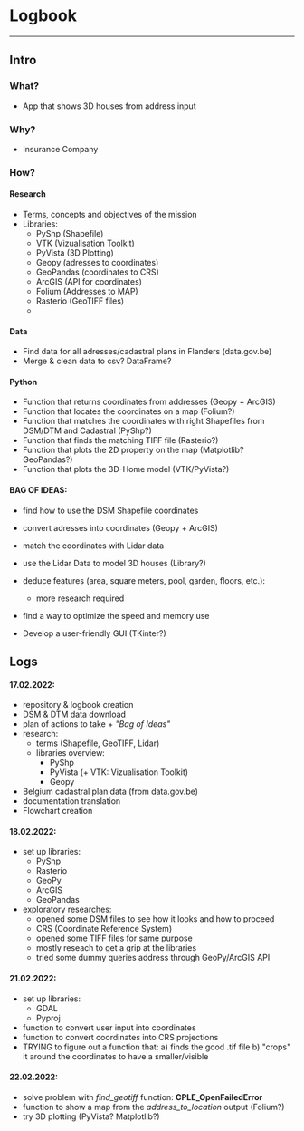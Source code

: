 # Logbook
-----------

## Intro

### What?

- App that shows 3D houses from address input 


### Why? 

- Insurance Company


### How? 

#### Research

- Terms, concepts and objectives of the mission
- Libraries: 
	- PyShp (Shapefile)
	- VTK (Vizualisation Toolkit)
	- PyVista (3D Plotting)
	- Geopy (adresses to coordinates)
	- GeoPandas (coordinates to CRS)
	- ArcGIS (API for coordinates)
	- Folium (Addresses to MAP)
	- Rasterio (GeoTIFF files)
	- 


#### Data

- Find data for all adresses/cadastral plans in Flanders (data.gov.be)
- Merge & clean data to csv? DataFrame?


#### Python 

- Function that returns coordinates from addresses (Geopy + ArcGIS)
- Function that locates the coordinates on a map (Folium?)
- Function that matches the coordinates with right Shapefiles from DSM/DTM and Cadastral (PyShp?)
- Function that finds the matching TIFF file (Rasterio?)
- Function that plots the 2D property on the map (Matplotlib? GeoPandas?)
- Function that plots the 3D-Home model (VTK/PyVista?)


#### BAG OF IDEAS:
- find how to use the DSM Shapefile coordinates
- convert adresses into coordinates (Geopy + ArcGIS)
- match the coordinates with Lidar data
- use the Lidar Data to model 3D houses (Library?)

- deduce features (area, square meters, pool, garden, floors, etc.):
	- more research required 

- find a way to optimize the speed and memory use
- Develop a user-friendly GUI (TKinter?)




## Logs

#### 17.02.2022:
- repository & logbook creation
- DSM & DTM data download
- plan of actions to take + *"Bag of Ideas"*
- research:
	- terms (Shapefile, GeoTIFF, Lidar)
	- libraries overview:
		- PyShp
		- PyVista (+ VTK: Vizualisation Toolkit)
		- Geopy
- Belgium cadastral plan data (from data.gov.be)
- documentation translation
- Flowchart creation 

		
#### 18.02.2022:
- set up libraries:
	- PyShp
	- Rasterio
	- GeoPy
	- ArcGIS
	- GeoPandas
- exploratory researches:
	- opened some DSM files to see how it looks and how to proceed
	- CRS (Coordinate Reference System)
	- opened some TIFF files for same purpose
	- mostly reseach to get a grip at the libraries
	- tried some dummy queries address through GeoPy/ArcGIS API


#### 21.02.2022:
- set up libraries:
	- GDAL
	- Pyproj
- function to convert user input into coordinates
- function to convert coordinates into CRS projections
- TRYING to figure out a function that:
	a) finds the good .tif file
	b) "crops" it around the coordinates to have a smaller/visible 


#### 22.02.2022:
- solve problem with *find_geotiff* function:
	**CPLE_OpenFailedError**
- function to show a map from the *address_to_location* output (Folium?)
- try 3D plotting (PyVista? Matplotlib?)
